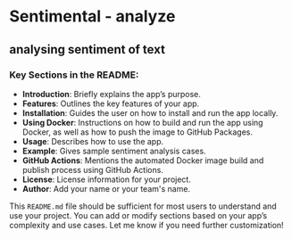# Sentimental - analyze 
## analysing sentiment of text

### Key Sections in the README:
- **Introduction**: Briefly explains the app’s purpose.
- **Features**: Outlines the key features of your app.
- **Installation**: Guides the user on how to install and run the app locally.
- **Using Docker**: Instructions on how to build and run the app using Docker, as well as how to push the image to GitHub Packages.
- **Usage**: Describes how to use the app.
- **Example**: Gives sample sentiment analysis cases.
- **GitHub Actions**: Mentions the automated Docker image build and publish process using GitHub Actions.
- **License**: License information for your project.
- **Author**: Add your name or your team's name.

This `README.md` file should be sufficient for most users to understand and use your project. You can add or modify sections based on your app’s complexity and use cases. Let me know if you need further customization!

